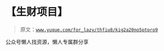 # 【生财项目】

> 原文：[`www.yuque.com/for_lazy/thfiu8/kig2a20no5ptpro9`](https://www.yuque.com/for_lazy/thfiu8/kig2a20no5ptpro9)



公众号懒人找资源，懒人专属群分享